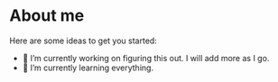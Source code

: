 # About me

Here are some ideas to get you started:

- 🔭 I’m currently working on figuring this out. I will add more as I go. 
- 🌱 I’m currently learning everything.


